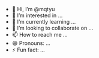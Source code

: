 - 👋 Hi, I’m @mqtyu
- 👀 I’m interested in ...
- 🌱 I’m currently learning ...
- 💞️ I’m looking to collaborate on ...
- 📫 How to reach me ...
- 😄 Pronouns: ...
- ⚡ Fun fact: ...

<!---
mqtyu/mqtyu is a ✨ special ✨ repository because its `README.md` (this file) appears on your GitHub profile.
You can click the Preview link to take a look at your changes.
--->
